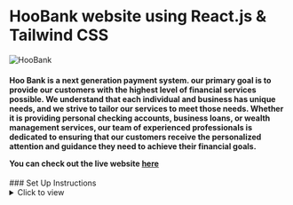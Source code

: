 # HooBank website using React.js & Tailwind CSS

![HooBank](https://i.ibb.co/BK1Hn0x/Screenshot-2022-08-08-at-4-05-48-PM.png)



<h4>Hoo Bank is a next generation payment system. our primary goal is to provide our customers with the highest level of financial services possible. We understand that each individual and business has unique needs, and we strive to tailor our services to meet those needs. Whether it is providing personal checking accounts, business loans, or wealth management services, our team of experienced professionals is dedicated to ensuring that our customers receive the personalized attention and guidance they need to achieve their financial goals.


You can check out the live website <a href="https://rohit-hoo-bank.netlify.app/" target="_blank">here</a>
</h4>
### Set Up Instructions

<details>
<summary>Click to view</summary>

- Download dependencies by running `npm install`
- Start up the app using `npm run dev`
</details>
